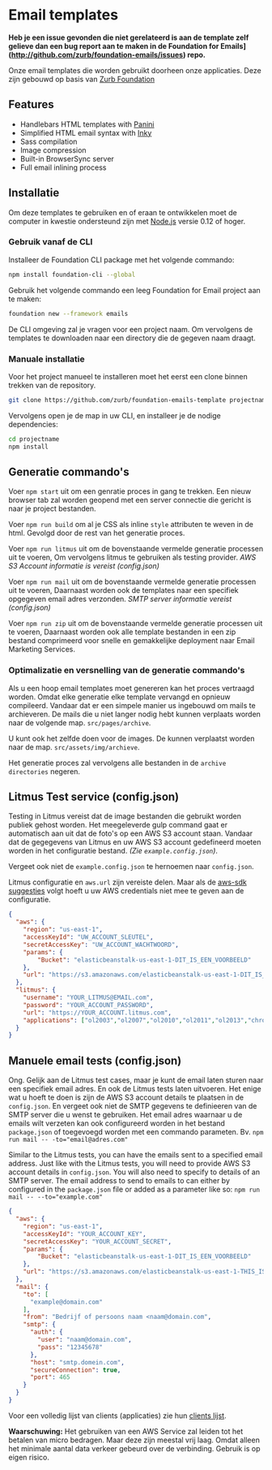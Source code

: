 # Email templates 

**Heb je een issue gevonden die niet gerelateerd is aan de template zelf gelieve dan een bug report aan te maken in de Foundation for Emails](http://github.com/zurb/foundation-emails/issues) repo.**

Onze email templates die worden gebruikt doorheen onze applicaties.
Deze zijn gebouwd op basis van [Zurb Foundation]()

## Features

- Handlebars HTML templates with [Panini](http://github.com/zurb/panini)
- Simplified HTML email syntax with [Inky](http://github.com/zurb/inky)
- Sass compilation
- Image compression
- Built-in BrowserSync server
- Full email inlining process

## Installatie

Om deze templates te gebruiken en of eraan te ontwikkelen moet de computer in kwestie ondersteund zijn met 
[Node.js](https://nodejs.org/en/) versie 0.12 of hoger.

### Gebruik vanaf de CLI

Installeer de Foundation CLI package met het volgende commando: 

```bash
npm install foundation-cli --global
```

Gebruik het volgende commando een leeg Foundation for Email project aan te maken:

```bash
foundation new --framework emails
```

De CLI omgeving zal je vragen voor een project naam. Om vervolgens de templates te downloaden naar een directory die
de gegeven naam draagt.


### Manuale installatie

Voor het project manueel te installeren moet het eerst een clone binnen trekken van de repository. 

```bash
git clone https://github.com/zurb/foundation-emails-template projectname
```

Vervolgens open je de map in uw CLI, en installeer je de nodige dependencies:

```bash
cd projectname
npm install
```

## Generatie commando's

Voer `npm start` uit om een genratie proces in gang te trekken. Een nieuw browser tab zal worden geopend met een server connectie die gericht is naar je project bestanden. 

Voer `npm run build` om al je CSS als inline `style` attributen te weven in de html. Gevolgd door de rest van het generatie proces.

Voer `npm run litmus` uit om de bovenstaande vermelde generatie processen uit te voeren, Om vervolgens litmus te gebruiken als testing provider. *AWS S3 Account informatie is vereist (config.json)*

Voer `npm run mail` uit om de bovenstaande vermelde generatie processen uit te voeren, Daarnaast worden ook de templates naar een specifiek opgegeven email adres verzonden. *SMTP server informatie vereist (config.json)*

Voer `npm run zip` uit om de bovenstaande vermelde generatie processen uit te voeren, Daarnaast worden ook alle template bestanden in een zip bestand comprimeerd voor snelle en gemakkelijke deployment naar Email Marketing Services. 

### Optimalizatie en versnelling van de generatie commando's

Als u een hoop email templates moet genereren kan het proces vertraagd worden. Omdat elke generatie elke template vervangd en opnieuw compileerd. Vandaar dat er een simpele manier us ingebouwd om mails te archieveren. De mails die u niet langer nodig hebt kunnen verplaats worden naar de volgende map. `src/pages/archive`. 

U kunt ook het zelfde doen voor de images. De kunnen verplaatst worden naar de map. `src/assets/img/archieve`. 

Het generatie proces zal vervolgens alle bestanden in de `archive directories` negeren. 

## Litmus Test service (config.json)

Testing in Litmus vereist dat de image bestanden die gebruikt worden publiek gehost worden. Het meegeleverde gulp command gaat er automatisch aan uit dat de foto's op een AWS S3 account staan. Vandaar dat de gegegevens van Litmus en uw AWS S3 account gedefineerd moeten worden in het configuratie bestand. *(Zie `example.config.json`)*. 

Vergeet ook niet de `example.config.json` te hernoemen naar `config.json`. 

Litmus configuratie en `aws.url` zijn vereiste delen. Maar als de [aws-sdk suggesties](http://docs.aws.amazon.com/AWSJavaScriptSDK/guide/node-configuring.html) volgt hoeft u uw AWS credentials niet mee te geven aan de configuratie.

```json
{
  "aws": {
    "region": "us-east-1",
    "accessKeyId": "UW_ACCOUNT_SLEUTEL",
    "secretAccessKey": "UW_ACCOUNT_WACHTWOORD",
    "params": {
        "Bucket": "elasticbeanstalk-us-east-1-DIT_IS_EEN_VOORBEELD"
    },
    "url": "https://s3.amazonaws.com/elasticbeanstalk-us-east-1-DIT_IS_EEN_VOORBEELD"
  },
  "litmus": {
    "username": "YOUR_LITMUS@EMAIL.com",
    "password": "YOUR_ACCOUNT_PASSWORD",
    "url": "https://YOUR_ACCOUNT.litmus.com",
    "applications": ["ol2003","ol2007","ol2010","ol2011","ol2013","chromegmailnew","chromeyahoo","appmail9","iphone5s","ipad","android4","androidgmailapp"]
  }
}
```

## Manuele email tests (config.json)

Ong. Gelijk aan de Litmus test cases, maar je kunt de email laten sturen naar een specifiek email adres. En ook de Litmus tests laten uitvoeren. Het enige wat u hoeft te doen is zijn de AWS S3 account details te plaatsen in de `config.json`. En vergeet ook niet de SMTP gegevens te definieeren van de SMTP server die u wenst te gebruiken. Het email adres waarnaar u de emails wilt verzeten kan ook configureerd worden in het bestand `package.json` of toegevoegd worden met een commando parameten. Bv. `npm run mail -- -to="email@adres.com"`

Similar to the Litmus tests, you can have the emails sent to a specified email address. Just like with the Litmus tests, you will need to provide AWS S3 account details in `config.json`. You will also need to specify to details of an SMTP server. The email address to send to emails to can either by configured in the `package.json` file or added as a parameter like so: `npm run mail -- --to="example.com"`

```json
{
  "aws": {
    "region": "us-east-1",
    "accessKeyId": "YOUR_ACCOUNT_KEY",
    "secretAccessKey": "YOUR_ACCOUNT_SECRET",
    "params": {
        "Bucket": "elasticbeanstalk-us-east-1-DIT_IS_EEN_VOORBEELD"
    },
    "url": "https://s3.amazonaws.com/elasticbeanstalk-us-east-1-THIS_IS_JUST_AN_EXAMPLE"
  },
  "mail": {
    "to": [
      "example@domain.com"
    ],
    "from": "Bedrijf of persoons naam <naam@domain.com",
    "smtp": {
      "auth": {
        "user": "naam@domain.com",
        "pass": "12345678"
      },
      "host": "smtp.domein.com",
      "secureConnection": true,
      "port": 465
    }
  }
}
```

Voor een volledig lijst van clients (applicaties) zie hun [clients lijst](https://litmus.com/emails/clients.xml).

**Waarschuwing:** Het gebruiken van een AWS Service zal leiden tot het betalen van micro bedragen. Maar deze zijn meestal vrij laag. Omdat alleen het minimale aantal data verkeer gebeurd over de verbinding. Gebruik is op eigen risico.

